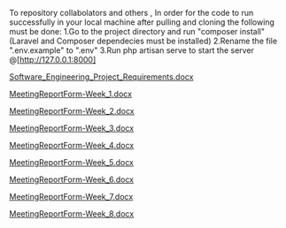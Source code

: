 To repository collabolators and others , In order for the code to run successfully in your local machine after pulling and cloning the following must be done:
1.Go to the project directory and run "composer install" (Laravel and Composer dependecies must be installed)
2.Rename the file ".env.example" to ".env"
3.Run php artisan serve to start the server @[http://127.0.0.1:8000]


[Software_Engineering_Project_Requirements.docx](https://github.com/JonKurmaku/Byte_Boost/files/15433393/Software_Engineering_Project_Requirements.docx)

[MeetingReportForm-Week_1.docx](https://github.com/JonKurmaku/Software-Engineering-Project/files/15084382/MeetingReportForm-Week_1.docx)

[MeetingReportForm-Week_2.docx](https://github.com/JonKurmaku/Software-Engineering-Project/files/15276132/MeetingReportForm-Week_2.docx)

[MeetingReportForm-Week_3.docx](https://github.com/JonKurmaku/Software-Engineering-Project/files/15276251/MeetingReportForm-Week_3.1.docx)

[MeetingReportForm-Week_4.docx](https://github.com/JonKurmaku/Software-Engineering-Project/files/15084386/MeetingReportForm-Week_4.docx)

[MeetingReportForm-Week_5.docx](https://github.com/JonKurmaku/Software-Engineering-Project/files/15084387/MeetingReportForm-Week_5.docx)

[MeetingReportForm-Week_6.docx](https://github.com/JonKurmaku/Software-Engineering-Project/files/15276265/MeetingReportForm-Week_6.docx)

[MeetingReportForm-Week_7.docx](https://github.com/JonKurmaku/Software-Engineering-Project/files/15319581/MeetingReportForm-Week_7.docx)

[MeetingReportForm-Week_8.docx](https://github.com/JonKurmaku/Software-Engineering-Project/files/15402070/MeetingReportForm-Week_8.docx)



